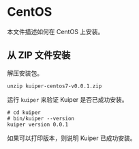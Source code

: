 # CentOS

本文件描述如何在 CentOS 上安装。

## 从 ZIP 文件安装

解压安装包。

``unzip kuiper-centos7-v0.0.1.zip``

运行 `kuiper` 来验证 Kuiper 是否已成功安装。

```shell
# cd kuiper
# bin/kuiper --version
kuiper version 0.0.1
```

如果可以打印版本，则说明 Kuiper 已成功安装。

